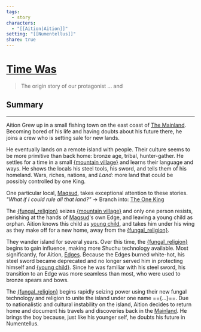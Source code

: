 ```yaml
---
tags:
  - story
characters:
  - "[[Aition|Aition]]"
setting: "[[Numentellus]]"
share: true
---
```

# [Time Was](Time%2520Was.md#)
>The origin story of our protagonist ... and 
## Summary
---
Aition Grew up in a small fishing town on the east coast of [The Mainland](Archaina.md#). Becoming bored of his life and having doubts about his future there, he joins a crew who is setting sale for new lands.

He eventually lands on a remote island with people. Their culture seems to be more primitive than back home: bronze age, tribal, hunter-gather. He settles for a time in a small [{mountain village}]({mountain%20village}) and learns their language and ways. He shows the locals his steel tools, his sword, and tells them of his homeland. Wars, riches, nations, and *Land*: more land that could be possibly controlled by one King. 

One particular local, [Maqsud](Maqsud.md#), takes exceptional attention to these stories. 
*"What if I could rule all that land?"* 
	-> Branch into: [The One King](The%2520One%2520King.md#)

The [{fungal_religion}](%7Bfungal_religion%7D.md#) seizes [{mountain village}]({mountain%20village}) and only one person resists, perishing at the hands of [Maqsud](Maqsud.md#)'s own Edge, and leaving a young child as orphan. Aition knows this child as [young child]({young%20child}), and takes him under his wing as they make off for a new home, away from the [{fungal_religion}](%7Bfungal_religion%7D.md#). 

They wander island for several years. Over this time, the [{fungal_religion}](%7Bfungal_religion%7D.md#) begins to gain influence, making more Shuchu technology available. Most significantly, for Aition, [Edges](./Edges%2520Wielder.md#). Because the Edges burned white-hot, his steel sword became deprecated and no longer served him in protecting himself and [{young child}]({young%20child}). Since he was familiar with his steel sword, his transition to an Edge was more seamless than most, who were used to bronze spears and bows. 

The [{fungal_religion}](%7Bfungal_religion%7D.md#) begins rapidly seizing power using their new fungal technology and religion to unite the island under one name =={...}==. Due to nationalistic and cultural instability on the island, Aition decides to return home and document his travels and discoveries back in the [Mainland](Archaina.md#.md#). He brings the boy because, just like his younger self, he doubts his future in Numentellus. 